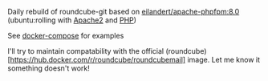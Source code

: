 Daily rebuild of roundcube-git based on [eilandert/apache-phpfpm:8.0](https://hub.docker.com/r/eilandert/apache-phpfpm)
(ubuntu:rolling with [Apache2](https://launchpad.net/~eilander/+archive/ubuntu/apache2) and [PHP](https://launchpad.net/~ondrej/+archive/ubuntu/php))

See [docker-compose](https://github.com/eilandert/dockerized/blob/master/roundcube/docker-compose.yml) for examples

I'll try to maintain compatability with the official (roundcube)[https://hub.docker.com/r/roundcube/roundcubemail] image. Let me know it something doesn't work!
